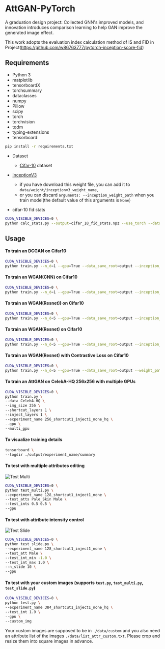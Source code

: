 # AttGAN-PyTorch

A graduation design project:
Collected GNN's improved models, and innovation introduces comparison learning to help GAN improve the generated image effect.

This work adopts the evaluation index calculation method of IS and FID in Project(https://github.com/w86763777/pytorch-inception-score-fid)

## Requirements

* Python 3
* matplotlib
* tensorboardX
* torchsummary
* dataclasses
* numpy
* Pillow
* scipy
* torch
* torchvision
* tqdm
* typing-extensions
* tensorboard

```bash
pip install -r requirements.txt
```

* Dataset
  * [Cifar-10](http://www.cs.toronto.edu/~kriz/cifar.html) dataset

* [InceptionV3]('https://github.com/mseitzer/pytorch-fid/releases/download/fid_weights/pt_inception-2015-12-05-6726825d.pth')
  * if you have download this weight file, you can add it to `data/weight/inceptionv3_weight_name`, 
  * or you can discard `arguments: --inception_weight_path` when you train model(the default value of this arguments is `None`)

* cifar-10 fid stats
```bash
CUDA_VISIBLE_DEVICES=0 \
python calc_stats.py --output=cifar_10_fid_stats.npz --use_torch --data_path=your_cifar-10_dataset_path
```
## Usage


#### To train an DCGAN on Cifar10

```bash
CUDA_VISIBLE_DEVICES=0 \
python train.py --n_d=1 --gpu=True --data_save_root=output --inception_weight_path=data/weight/inceptionv3_weight_name --ms_file_name=cifar_10_fid_stats.npz --experiment_name=dcgan_cnn --total_steps=100000 --latent_dim=100 --mode='dcgan' --model='dcgan_cnn' --batch_size=128
```

#### To train an WGAN(CNN) on Cifar10

```bash
CUDA_VISIBLE_DEVICES=0 \
python train.py --n_d=1 --gpu=True --data_save_root=output --inception_weight_path=data/weight/inceptionv3_weight_name --ms_file_name=cifar_10_fid_stats.npz --experiment_name=wgan_gp_cnn --total_steps=100000 --latent_dim=100 --mode='wgan' --model='wgan_gp_cnn' --batch_size=128	--b1=0 --b2=0.9
```

#### To train an WGAN(Resnet)) on Cifar10

```bash
CUDA_VISIBLE_DEVICES=0 \
python train.py --n_d=5 --gpu=True --data_save_root=output --inception_weight_path=data/weight/inceptionv3_weight_name --ms_file_name=cifar_10_fid_stats.npz --experiment_name=wgan_gp_resnet --total_steps=100000 --latent_dim=128 --mode='wgan' --model='wgan_gp_resnet' --batch_size=64 --b1=0 --b2=0.9
```

#### To train an WGAN(Resnet) on Cifar10

```bash
CUDA_VISIBLE_DEVICES=0 \
python train.py --n_d=5 --gpu=True --data_save_root=output --inception_weight_path=data/weight/pt_inception-2015-12-05-6726825d.pth --ms_file_name=cifar_10_fid_stats.npz --experiment_name=wgan_gp_resnet --total_steps=100000 --latent_dim=128 --mode='wgan' --model='wgan_gp_resnet' --batch_size=64 --b1=0 --b2=0.9
```

#### To train an WGAN(Resnet) with Contrastive Loss on Cifar10

```bash
CUDA_VISIBLE_DEVICES=0 \
python train.py --n_d=5 --gpu=True --data_save_root=output --weight_path=/root/wbw/zhangl/dataset/InceptionV3/pt_inception-2015-12-05-6726825d.pth --data_path=/root/wbw/zhangl/dataset/cifar10 --ms_file_name=m1s1_np.npz --experiment_name=con_gan_5_27 --total_steps=100000 --latent_dim=128 --mode='wgan' --model='con_gan' --batch_size=64 --b1=0 --b2=0.9 --t=0.5
```

#### To train an AttGAN on CelebA-HQ 256x256 with multiple GPUs



```bash
CUDA_VISIBLE_DEVICES=0 \
python train.py \
--data CelebA-HQ \
--img_size 256 \
--shortcut_layers 1 \
--inject_layers 1 \
--experiment_name 256_shortcut1_inject1_none_hq \
--gpu \
--multi_gpu
```

#### To visualize training details

```bash
tensorboard \
--logdir ./output/experiment_name/summary
```



#### To test with multiple attributes editing

![Test Multi](https://github.com/elvisyjlin/AttGAN-PyTorch/blob/master/pics/sample_testing_multi.jpg)

```bash
CUDA_VISIBLE_DEVICES=0 \
python test_multi.py \
--experiment_name 128_shortcut1_inject1_none \
--test_atts Pale_Skin Male \
--test_ints 0.5 0.5 \
--gpu
```

#### To test with attribute intensity control

![Test Slide](https://github.com/elvisyjlin/AttGAN-PyTorch/blob/master/pics/sample_testing_slide.jpg)

```bash
CUDA_VISIBLE_DEVICES=0 \
python test_slide.py \
--experiment_name 128_shortcut1_inject1_none \
--test_att Male \
--test_int_min -1.0 \
--test_int_max 1.0 \
--n_slide 10 \
--gpu
```

#### To test with your custom images (supports `test.py`, `test_multi.py`, `test_slide.py`)

```bash
CUDA_VISIBLE_DEVICES=0 \
python test.py \
--experiment_name 384_shortcut1_inject1_none_hq \
--test_int 1.0 \
--gpu \
--custom_img
```

Your custom images are supposed to be in `./data/custom` and you also need an attribute list of the images `./data/list_attr_custom.txt`. Please crop and resize them into square images in advance.